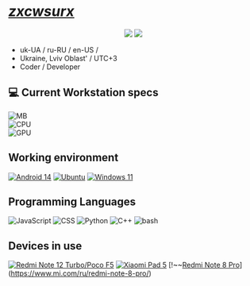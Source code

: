 # _<ins>[zxcwsurx](https://linktr.ee/zxcwsurx)</ins>_
<div align="center">
  <img src="https://github-readme-stats.vercel.app/api?username=zxcwsurx&show_icons=true&theme=catppuccin_mocha&border_radius=12&hide_border=true">
  <img src="https://github-readme-stats.vercel.app/api/top-langs?username=zxcwsurx&layout=compact&show_icons=true&theme=catppuccin_mocha&border_radius=12&hide_border=true">
</div>

- uk-UA / ru-RU / en-US /
- Ukraine, Lviv Oblast' / UTC+3
- Coder / Developer


## 💻 Current Workstation specs
![MB](https://img.shields.io/badge/ASUS-PRIME_H510M–E-cba6f7?style=for-the-badge&logoColor=cdd6f4&labelColor=1e1e2e)
<br>
![CPU](https://img.shields.io/badge/INTEL-Core_i3–10100F-cba6f7?style=for-the-badge&logoColor=cdd6f4&labelColor=1e1e2e)
<br> 
![GPU](https://img.shields.io/badge/MSI-GeForce_Gtx_1660_SUPER_VENTUS_XS_OC-cba6f7?style=for-the-badge&logoColor=cdd6f4&labelColor=1e1e2e)


## Working environment
[![Android 14](https://img.shields.io/badge/Android%2014%20QPR2-3ddc84?style=flat-square&logo=android&logoColor=ffffff)](https://www.android.com/android-14/)
[![Ubuntu](https://img.shields.io/badge/Ubuntu%2024.04%20LTS-E95420?style=flat-square&logo=ubuntu&logoColor=ffffff)](https://ubuntu.com/desktop/)
[![Windows 11](https://img.shields.io/badge/Windows%2011%2022H2-3bb3eb?style=flat-square&logo=windows&logoColor=ffffff)](https://www.microsoft.com/en-gb/windows/windows-11/)

## Programming Languages
![JavaScript](https://img.shields.io/badge/-JavaScript-f0db4f?style=flat-square&logo=javascript&logoColor=000)
![CSS](https://img.shields.io/badge/-CSS-264de4?style=flat-square&logo=css3&logoColor=fff)
![Python](https://img.shields.io/badge/-Python-3776ab?style=flat-square&logo=python&logoColor=fff)
![C++](https://img.shields.io/badge/-C++-blue?style=flat-square&logo=cplusplus&logoColor=fff)
![bash](https://img.shields.io/badge/-bash-4eaa25?style=flat-square&logo=gnu%20bash&logoColor=fff)

## Devices in use
[![Redmi Note 12 Turbo/Poco F5](https://img.shields.io/badge/-POCO%20F5-black?style=flat-square&logo=xiaomi&logoColor=ffffff)](https://.po.co/global/product/poco-f5/)
[![Xiaomi Pad 5 ](https://img.shields.io/badge/-Xiaomi%20Pad%205-orange?style=flat-square&logo=xiaomi&logoColor=ffffff)](https://www.mi.com/uk/product/xiaomi-pad-5/)
[!~~[Redmi Note 8 Pro](https://img.shields.io/badge/-Redmi%20Note%208%20Pro-orange?style=flat-square&logo=xiaomi&logoColor=ffffff)](https://www.mi.com/ru/redmi-note-8-pro/)